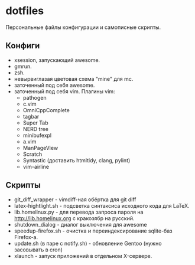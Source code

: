 # dotfiles

Персональные файлы конфигурации и самописные скрипты.

## Конфиги

 - xsession, запускающий awesome.
 - gmrun.
 - zsh.
 - невырвиглазая цветовая схема "mine" для mc.
 - заточенный под себя awesome.
 - заточенный под себя vim. Плагины vim:
    * pathogen
    * c.vim
    * OmniCppComplete
    * tagbar
    * Super Tab
    * NERD tree
    * minibufexpl
    * a.vim
    * ManPageView
    * Scratch
    * Syntastic (доставить htmltidy, clang, pylint)
    * vim-airline

## Скрипты
 - git\_diff\_wrapper - vimdiff-ная обёртка для git diff
 - latex-hightlight.sh - подсветка синтаксиса исходного кода для LaTeX.
 - lib.homelinux.py - для перевода запроса пароля на http://lib.homelinux.org с кракозябр на русский.
 - shutdown\_dialog - диалог выключения для awesome
 - speedup-firefox.sh - очистка и переиндексирование sqlite-баз Firefox-а.
 - update.sh (в паре с notify.sh) - обновление Gentoo (нужно засовывать в cron)
 - xlaunch - запуск приложений в отдельном X-сервере.

